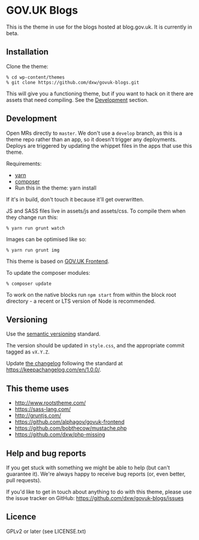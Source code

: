 # GOV.UK Blogs

This is the theme in use for the blogs hosted at blog.gov.uk. It is currently in beta.


## Installation

Clone the theme:

    % cd wp-content/themes
    % git clone https://github.com/dxw/govuk-blogs.git

This will give you a functioning theme, but if you want to hack on it there are assets that need compiling. See the [Development](#development) section.


## Development

Open MRs directly to `master`. We don't use a `develop` branch, as this is a theme repo rather than an app, so it doesn't trigger any deployments. Deploys are triggered by updating the whippet files in the apps that use this theme.

Requirements:

* [yarn](https://yarnpkg.com/)
* [composer](https://getcomposer.org/)
* Run this in the theme: yarn install

If it's in build, don't touch it because it'll get overwritten.

JS and SASS files live in assets/js and assets/css. To compile them when they change run this:

    % yarn run grunt watch

Images can be optimised like so:

    % yarn run grunt img

This theme is based on [GOV.UK Frontend](https://github.com/alphagov/govuk-frontend).

To update the composer modules:

    % composer update

To work on the native blocks run `npm start` from within the block root directory - a recent or LTS version of Node is recommended.

## Versioning

Use the [semantic versioning](https://semver.org/) standard.

The version should be updated in `style.css`, and the appropriate commit tagged as `vX.Y.Z`.

Update [the changelog](CHANGELOG.md) following the standard at https://keepachangelog.com/en/1.0.0/.

## This theme uses

* http://www.rootstheme.com/
* https://sass-lang.com/
* http://gruntjs.com/
* https://github.com/alphagov/govuk-frontend
* https://github.com/bobthecow/mustache.php
* https://github.com/dxw/php-missing


## Help and bug reports

If you get stuck with something we might be able to help (but can't guarantee it). We're always happy to receive bug reports (or, even better, pull requests).

If you'd like to get in touch about anything to do with this theme, please use the issue tracker on GitHub: https://github.com/dxw/govuk-blogs/issues


## Licence

GPLv2 or later (see LICENSE.txt)

